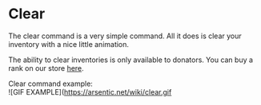 # Clear

The clear command is a very simple command. All it does is clear your inventory with a nice little animation.

The ability to clear inventories is only available to donators. You can buy a rank on our store [here](https://store.arsentic.net).

Clear command example: <br>
![GIF EXAMPLE](https://arsentic.net/wiki/clear.gif

